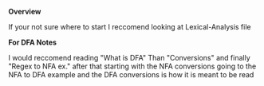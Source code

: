 **Overview**
  
  If your not sure where to start I reccomend looking at Lexical-Analysis file





**For DFA Notes**
  
  I would reccomend reading "What is DFA" Than "Conversions" and finally "Regex to NFA ex." after that
  starting with the NFA conversions going to the NFA to DFA example and the DFA conversions is how it is meant to be read

